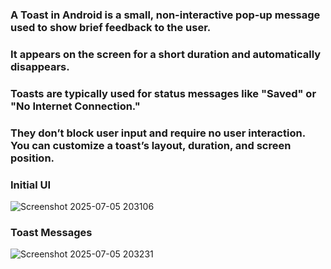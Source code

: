 ### A Toast in Android is a small, non-interactive pop-up message used to show brief feedback to the user. 
### It appears on the screen for a short duration and automatically disappears. 
### Toasts are typically used for status messages like "Saved" or "No Internet Connection." 
### They don’t block user input and require no user interaction. You can customize a toast’s layout, duration, and screen position.

### Initial UI 
![Screenshot 2025-07-05 203106](https://github.com/user-attachments/assets/8c49641b-31c2-4f43-944a-f2373ffedfc0)

### Toast Messages
![Screenshot 2025-07-05 203231](https://github.com/user-attachments/assets/1534cbd9-a631-4fe5-bb73-f5d928f664c7)

